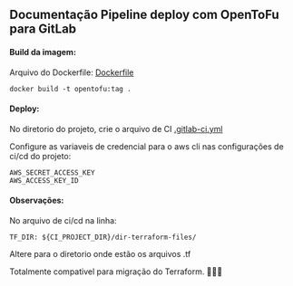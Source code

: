 ## Documentação Pipeline deploy com OpenToFu para GitLab

#### Build da imagem:

Arquivo do Dockerfile: [Dockerfile](https://raw.githubusercontent.com/Bruna0092/opentofu/main/Dockerfile)

```
docker build -t opentofu:tag .
```

#### Deploy:

No diretorio do projeto, crie o arquivo de CI [.gitlab-ci.yml](https://github.com/Bruna0092/opentofu/blob/main/.gitlab-ci.yml)

Configure as variaveis de credencial para o aws cli nas configurações de ci/cd do projeto:
```
AWS_SECRET_ACCESS_KEY 
AWS_ACCESS_KEY_ID
```

#### Observações:

No arquivo de ci/cd na linha:
```
TF_DIR: ${CI_PROJECT_DIR}/dir-terraform-files/
```
Altere para o diretorio onde estão os arquivos .tf

Totalmente compativel para migração do Terraform. 🌟🌟🌟
